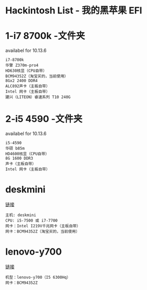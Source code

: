 # Hackintosh List - 我的黑苹果 EFI


# 1-i7 8700k -文件夹

availabel for 10.13.6

```
i7-8700k
华擎 Z370m-pro4
HD630核显（CPU自带）
BCM94352Z（淘宝买的，当前使用）
8Gx2 2400 DDR4
ALC892声卡（主板自带）
Intel 网卡（主板自带）
建兴（LITEON）睿速系列 T10 240G

```

# 2-i5 4590 -文件夹

availabel for 10.13.6

```
i5-4590 
华硕 b85m 
HD4600核显（CPU自带）
8G 1600 DDR3
声卡（主板自带）
Intel 网卡（主板自带）
```

# deskmini

[链接](https://github.com/yunWJR/Hackintosh-deskmini-efi)

```
主机: deskmini 
CPU: i5-7500 或 i7-7700
网卡：Intel I219V千兆网卡（主板自带）
网卡：BCM94352Z（淘宝买的，当前使用）

```

# lenovo-y700

[链接](https://github.com/yunWJR/Hackintosh-y700-efi)

```
机型：lenovo-y700（I5 6300Hq）
网卡：BCM94352Z
```









